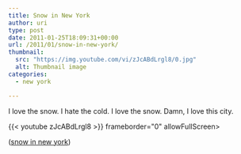 ```yaml
---
title: Snow in New York
author: uri
type: post
date: 2011-01-25T18:09:31+00:00
url: /2011/01/snow-in-new-york/
thumbnail:
  src: "https://img.youtube.com/vi/zJcABdLrgl8/0.jpg"
  alt: Thumbnail image
categories:
  - new york

---
```

I love the snow. I hate the cold. I love the snow. Damn, I love this city.

{{< youtube zJcABdLrgl8 >}} frameborder="0" allowFullScreen></iframe>

([snow in new york][1])

 [1]: http://www.youtube.com/watch?v=zJcABdLrgl8